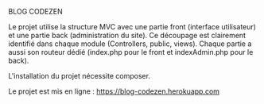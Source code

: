 BLOG CODEZEN

Le projet utilise la structure MVC avec une partie front (interface utilisateur) et une partie back (administration du site). Ce découpage est clairement identifié dans chaque module (Controllers, public, views). Chaque partie a aussi son routeur dédié (index.php pour le front et indexAdmin.php pour le back).

L'installation du projet nécessite composer.

Le projet est mis en ligne : https://blog-codezen.herokuapp.com

